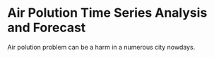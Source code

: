 # Air Polution Time Series Analysis and Forecast

Air polution problem can be a harm in a numerous city nowdays.